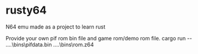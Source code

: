 # rusty64
N64 emu made as a project to learn rust

Provide your own pif rom bin file and game rom/demo rom file.
 cargo run -- ..\..\bins\pifdata.bin ..\..\bins\rom.z64
